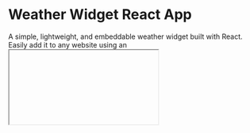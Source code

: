# Weather Widget React App

A simple, lightweight, and embeddable weather widget built with React. Easily add it to any website using an <iframe> tag.

LIVE:[View Live](https://react-weather-app-widget.vercel.app)

## Technologies Used

- React
- OpenWeatherMap API
- BootStrap

This project was bootstrapped with [Create React App](https://github.com/facebook/create-react-app).

## Getting Started

1. Clone the Repository
2. Install Dependencies
   `npm install`
3. Run the App Locally
   `npm start`

## Building the App

`npm build`

## Embed on Any Website

`<iframe src="https://react-weather-app-widget.vercel.app/" width="enter height" height="enter width" frameborder="0" </iframe>
`

## 🌍 API Configuration

This widget fetches weather data from OpenWeather API.
To use your own API key, update src/Weatherapp.js:
`const apiKey = "your-api-key-here";`
